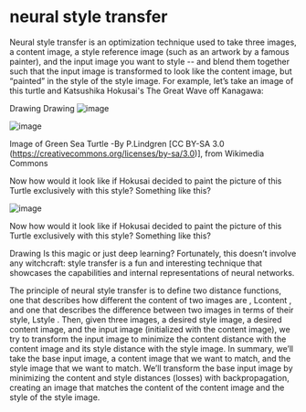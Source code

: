 # neural style transfer

Neural style transfer is an optimization technique used to take three images, a content image, a style reference image (such as an artwork by a famous painter), and the input image you want to style -- and blend them together such that the input image is transformed to look like the content image, but “painted” in the style of the style image.
For example, let’s take an image of this turtle and Katsushika Hokusai's The Great Wave off Kanagawa:

Drawing Drawing
![image](https://github.com/user-attachments/assets/6b7c820f-3c7d-487b-9693-b2366e029423)

![image](https://github.com/user-attachments/assets/66d7ae65-c83f-4f10-8fa6-a12daceed947)

Image of Green Sea Turtle -By P.Lindgren [CC BY-SA 3.0 (https://creativecommons.org/licenses/by-sa/3.0)], from Wikimedia Commons

Now how would it look like if Hokusai decided to paint the picture of this Turtle exclusively with this style? Something like this?

![image](https://github.com/user-attachments/assets/fd8fd2f9-7b1c-4bbd-83fc-54624a1fda3e)











Now how would it look like if Hokusai decided to paint the picture of this Turtle exclusively with this style? Something like this?

Drawing
Is this magic or just deep learning? Fortunately, this doesn’t involve any witchcraft: style transfer is a fun and interesting technique that showcases the capabilities and internal representations of neural networks.

The principle of neural style transfer is to define two distance functions, one that describes how different the content of two images are ,  Lcontent , and one that describes the difference between two images in terms of their style,  Lstyle . Then, given three images, a desired style image, a desired content image, and the input image (initialized with the content image), we try to transform the input image to minimize the content distance with the content image and its style distance with the style image. In summary, we’ll take the base input image, a content image that we want to match, and the style image that we want to match. We’ll transform the base input image by minimizing the content and style distances (losses) with backpropagation, creating an image that matches the content of the content image and the style of the style image.
